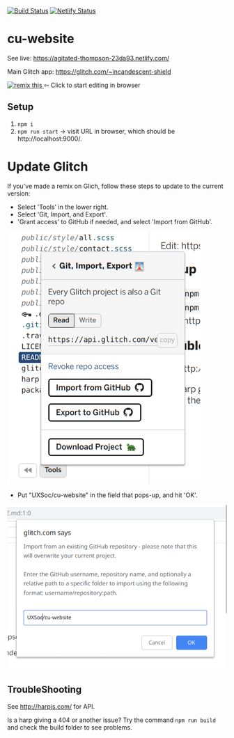 [![Build Status](https://travis-ci.com/UXSoc/cu-website.svg?branch=master)](https://travis-ci.com/UXSoc/cu-website)
[![Netlify Status](https://api.netlify.com/api/v1/badges/01c7d049-1960-4a76-b414-71b38bce54c4/deploy-status)](https://app.netlify.com/sites/agitated-thompson-23da93/deploys)

# cu-website

See live: https://agitated-thompson-23da93.netlify.com/

Main Glitch app:  https://glitch.com/~incandescent-shield 

<!-- Remix Button -->
<a href="https://glitch.com/edit/#!/remix/incandescent-shield">
  <img src="https://cdn.glitch.com/2bdfb3f8-05ef-4035-a06e-2043962a3a13%2Fremix%402x.png?1513093958726" alt="remix this" height="33">
</a> ⇦ Click to start editing in browser

## Setup

1. `npm i`
1. `npm run start` -> visit URL in browser, which should be http://localhost:9000/.


# Update Glitch

If you've made a remix on Glich, follow these steps to update to the current version:
    
- Select 'Tools' in the lower right. 
- Select 'Git, Import, and Export'. 
- 'Grant access' to GitHub if needed, and select 'Import from GitHub'.

![Importing from Github](documentation_images/gitimport.png)

- Put "UXSoc/cu-website" in the field that pops-up, and hit 'OK'.

![Entering Github slug](documentation_images/githubimport2.png)


## TroubleShooting

See http://harpjs.com/ for API.

Is a harp giving a 404 or another issue? Try the command `npm run build` and check the build
folder to see problems.  
